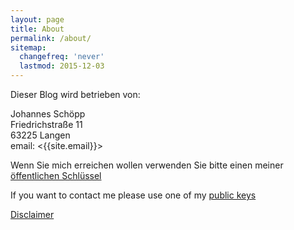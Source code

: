 ```yaml
---
layout: page
title: About
permalink: /about/
sitemap:
  changefreq: 'never'
  lastmod: 2015-12-03
---
```


Dieser Blog wird betrieben von:

Johannes Schöpp  
Friedrichstraße 11  
63225 Langen  
email: <{{site.email}}>

Wenn Sie mich erreichen wollen verwenden Sie bitte einen meiner [öffentlichen Schlüssel][keys]

If you want to contact me please use one of my [public keys][keys]

[Disclaimer][link]

[link]: {{site.baseurl}}/disclaimer
[keys]: {{site.baseurl}}/keys